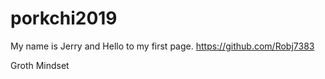 # porkchi2019
My name is Jerry and Hello to my first page. https://github.com/Robj7383

Groth Mindset
